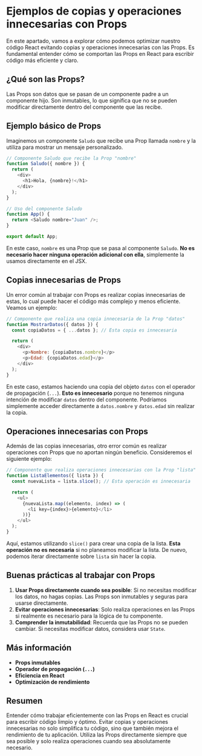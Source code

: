 # Ejemplos de copias y operaciones innecesarias con Props

En este apartado, vamos a explorar cómo podemos optimizar nuestro código React evitando copias y operaciones innecesarias con las Props. Es fundamental entender cómo se comportan las Props en React para escribir código más eficiente y claro. 

## ¿Qué son las Props?

Las Props son datos que se pasan de un componente padre a un componente hijo. Son inmutables, lo que significa que no se pueden modificar directamente dentro del componente que las recibe. 

## Ejemplo básico de Props

Imaginemos un componente `Saludo` que recibe una Prop llamada `nombre` y la utiliza para mostrar un mensaje personalizado.

```javascript
// Componente Saludo que recibe la Prop "nombre"
function Saludo({ nombre }) {
  return (
    <div>
      <h1>Hola, {nombre}!</h1>
    </div>
  );
}

// Uso del componente Saludo
function App() {
  return <Saludo nombre="Juan" />;
}

export default App;
```

En este caso, `nombre` es una Prop que se pasa al componente `Saludo`. **No es necesario hacer ninguna operación adicional con ella**, simplemente la usamos directamente en el JSX.

## Copias innecesarias de Props

Un error común al trabajar con Props es realizar copias innecesarias de estas, lo cual puede hacer el código más complejo y menos eficiente. Veamos un ejemplo:

```javascript
// Componente que realiza una copia innecesaria de la Prop "datos"
function MostrarDatos({ datos }) {
  const copiaDatos = { ...datos }; // Esta copia es innecesaria

  return (
    <div>
      <p>Nombre: {copiaDatos.nombre}</p>
      <p>Edad: {copiaDatos.edad}</p>
    </div>
  );
}
```

En este caso, estamos haciendo una copia del objeto `datos` con el operador de propagación (`...`). **Esto es innecesario** porque no tenemos ninguna intención de modificar `datos` dentro del componente. Podríamos simplemente acceder directamente a `datos.nombre` y `datos.edad` sin realizar la copia.

## Operaciones innecesarias con Props

Además de las copias innecesarias, otro error común es realizar operaciones con Props que no aportan ningún beneficio. Consideremos el siguiente ejemplo:

```javascript
// Componente que realiza operaciones innecesarias con la Prop "lista"
function ListaElementos({ lista }) {
  const nuevaLista = lista.slice(); // Esta operación es innecesaria

  return (
    <ul>
      {nuevaLista.map((elemento, index) => (
        <li key={index}>{elemento}</li>
      ))}
    </ul>
  );
}
```

Aquí, estamos utilizando `slice()` para crear una copia de la lista. **Esta operación no es necesaria** si no planeamos modificar la lista. De nuevo, podemos iterar directamente sobre `lista` sin hacer la copia.

## Buenas prácticas al trabajar con Props

1. **Usar Props directamente cuando sea posible**: Si no necesitas modificar los datos, no hagas copias. Las Props son inmutables y seguras para usarse directamente.
2. **Evitar operaciones innecesarias**: Solo realiza operaciones en las Props si realmente es necesario para la lógica de tu componente.
3. **Comprender la inmutabilidad**: Recuerda que las Props no se pueden cambiar. Si necesitas modificar datos, considera usar `State`.

## Más información

- **Props inmutables**
- **Operador de propagación (`...`)**
- **Eficiencia en React**
- **Optimización de rendimiento**

## Resumen

Entender cómo trabajar eficientemente con las Props en React es crucial para escribir código limpio y óptimo. Evitar copias y operaciones innecesarias no solo simplifica tu código, sino que también mejora el rendimiento de tu aplicación. Utiliza las Props directamente siempre que sea posible y solo realiza operaciones cuando sea absolutamente necesario.